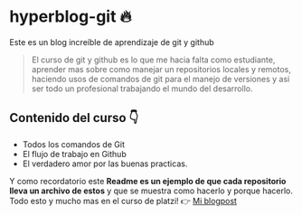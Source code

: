 # hyperblog-git 🔥
Este es un blog increíble de aprendizaje de git y github
>El curso de git y github es lo que me hacia falta como estudiante, aprender mas sobre como manejar un repositorios locales y remotos, haciendo usos de comandos de git para el manejo de versiones y asi ser todo un profesional trabajando el mundo del desarrollo.

## Contenido del curso 👇
* Todos los comandos de Git
* El flujo de trabajo en Github
* El verdadero amor por las buenas practicas.

Y como recordatorio este **Readme es un ejemplo de que cada repositorio lleva un archivo de estos** y que se muestra como hacerlo y porque hacerlo. Todo esto y mucho mas en el curso de platzi! 👉 [Mi blogpost](http://https://osegueda.github.io/hyperblog-git/blogpost.html "Mi blogpost")